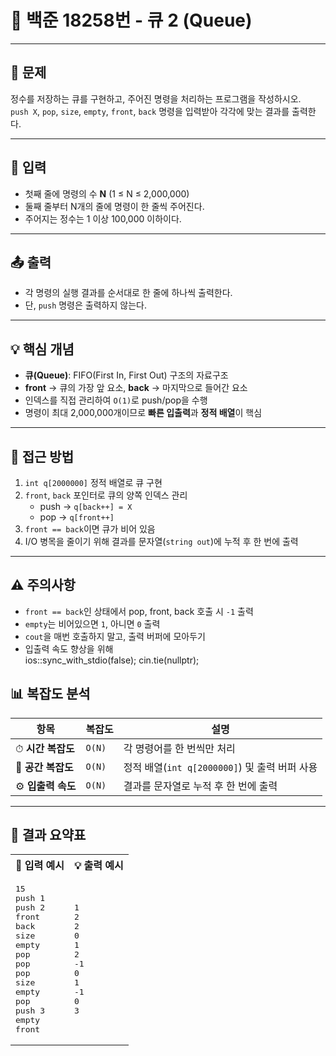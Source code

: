 # 🧮 백준 18258번 - 큐 2 (Queue)

---

## 📘 문제
정수를 저장하는 큐를 구현하고, 주어진 명령을 처리하는 프로그램을 작성하시오.  
`push X`, `pop`, `size`, `empty`, `front`, `back` 명령을 입력받아 각각에 맞는 결과를 출력한다.  

---

## 🔢 입력
- 첫째 줄에 명령의 수 **N** (1 ≤ N ≤ 2,000,000)  
- 둘째 줄부터 N개의 줄에 명령이 한 줄씩 주어진다.  
- 주어지는 정수는 1 이상 100,000 이하이다.

---

## 📤 출력
- 각 명령의 실행 결과를 순서대로 한 줄에 하나씩 출력한다.  
- 단, `push` 명령은 출력하지 않는다.

---

## 💡 핵심 개념
- **큐(Queue)**: FIFO(First In, First Out) 구조의 자료구조  
- **front** → 큐의 가장 앞 요소, **back** → 마지막으로 들어간 요소  
- 인덱스를 직접 관리하여 `O(1)`로 push/pop을 수행  
- 명령이 최대 2,000,000개이므로 **빠른 입출력**과 **정적 배열**이 핵심  

---

## 🧭 접근 방법
1. `int q[2000000]` 정적 배열로 큐 구현  
2. `front`, `back` 포인터로 큐의 양쪽 인덱스 관리  
   - push → `q[back++] = X`  
   - pop → `q[front++]`  
3. `front == back`이면 큐가 비어 있음  
4. I/O 병목을 줄이기 위해 결과를 문자열(`string out`)에 누적 후 한 번에 출력  

---

## ⚠️ 주의사항
- `front == back`인 상태에서 pop, front, back 호출 시 `-1` 출력  
- `empty`는 비어있으면 `1`, 아니면 `0` 출력  
- `cout`을 매번 호출하지 말고, 출력 버퍼에 모아두기  
- 입출력 속도 향상을 위해  
  ios::sync_with_stdio(false);
  cin.tie(nullptr);

## 📊 복잡도 분석

| 항목 | 복잡도 | 설명 |
|------|----------|------|
| ⏱ **시간 복잡도** | `O(N)` | 각 명령어를 한 번씩만 처리 |
| 💾 **공간 복잡도** | `O(N)` | 정적 배열(`int q[2000000]`) 및 출력 버퍼 사용 |
| ⚙️ **입출력 속도** | `O(N)` | 결과를 문자열로 누적 후 한 번에 출력 |

---

## 🧩 결과 요약표

<table>
<tr>
<th>🧮 입력 예시</th>
<th>💡 출력 예시</th>
</tr>
<tr>
<td>

<pre>
15
push 1
push 2
front
back
size
empty
pop
pop
pop
size
empty
pop
push 3
empty
front
</pre>

</td>
<td>

<pre>
1
2
2
0
1
2
-1
0
1
-1
0
3
</pre>

</td>
</tr>
</table>

``` |
